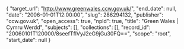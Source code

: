 {
  "target_url": "http://www.greenwales.ccw.gov.uk/", 
  "end_date": null, 
  "date": "2006-01-01T12:00:00", 
  "slug": 286294132, 
  "publisher": "ccw.gov.uk", 
  "open_access": true, 
  "npld": true, 
  "title": "Green Wales | Cymru Werdd", 
  "subjects": [], 
  "collections": [], 
  "record_id": "20060101T120000/8seefTflVyJ2eG9jGu30FQ==", 
  "scope": "root", 
  "start_date": null
}

